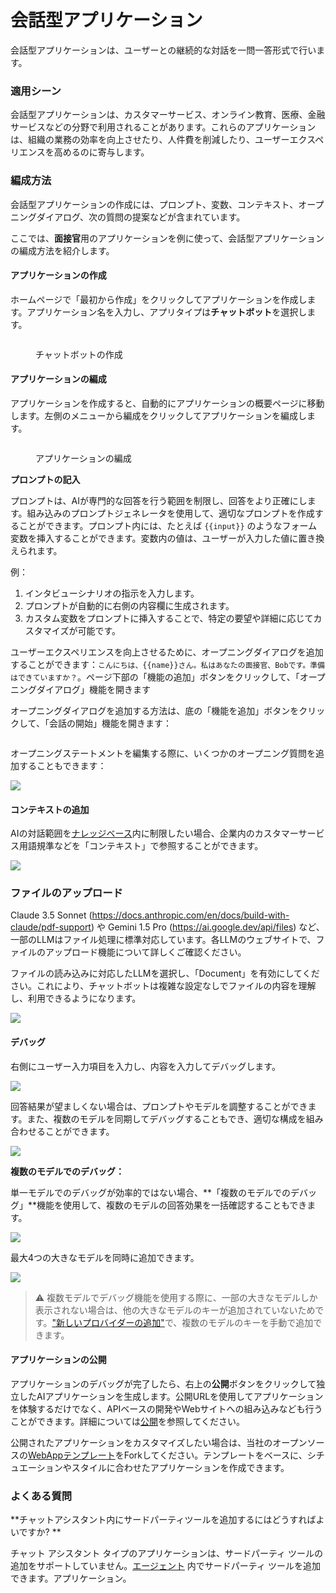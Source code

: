 # 会話型アプリケーション

会話型アプリケーションは、ユーザーとの継続的な対話を一問一答形式で行います。

### 適用シーン

会話型アプリケーションは、カスタマーサービス、オンライン教育、医療、金融サービスなどの分野で利用されることがあります。これらのアプリケーションは、組織の業務の効率を向上させたり、人件費を削減したり、ユーザーエクスペリエンスを高めるのに寄与します。

### 編成方法

会話型アプリケーションの作成には、プロンプト、変数、コンテキスト、オープニングダイアログ、次の質問の提案などが含まれています。

ここでは、**面接官**用のアプリケーションを例に使って、会話型アプリケーションの編成方法を紹介します。

#### アプリケーションの作成

ホームページで「最初から作成」をクリックしてアプリケーションを作成します。アプリケーション名を入力し、アプリタイプは**チャットボット**を選択します。

<figure><img src="../../.gitbook/assets/jp-create-chatbox.png" alt=""><figcaption><p>チャットボットの作成</p></figcaption></figure>

#### アプリケーションの編成

アプリケーションを作成すると、自動的にアプリケーションの概要ページに移動します。左側のメニューから編成をクリックしてアプリケーションを編成します。

<figure><img src="../../.gitbook/assets/jp-create-prompt.png" alt=""><figcaption><p>アプリケーションの編成</p></figcaption></figure>

**プロンプトの記入**

プロンプトは、AIが専門的な回答を行う範囲を制限し、回答をより正確にします。組み込みのプロンプトジェネレータを使用して、適切なプロンプトを作成することができます。プロンプト内には、たとえば `{{input}}` のようなフォーム変数を挿入することができます。変数内の値は、ユーザーが入力した値に置き換えられます。

例：

1. インタビューシナリオの指示を入力します。
2. プロンプトが自動的に右側の内容欄に生成されます。
3. カスタム変数をプロンプトに挿入することで、特定の要望や詳細に応じてカスタマイズが可能です。

ユーザーエクスペリエンスを向上させるために、オープニングダイアログを追加することができます：`こんにちは、{{name}}さん。私はあなたの面接官、Bobです。準備はできていますか？`。ページ下部の「機能の追加」ボタンをクリックして、「オープニングダイアログ」機能を開きます

オープニングダイアログを追加する方法は、底の「機能を追加」ボタンをクリックして、「会話の開始」機能を開きます：

<figure><img src="../../.gitbook/assets/jp-conversation-remarkers.png" alt=""><figcaption></figcaption></figure>

オープニングステートメントを編集する際に、いくつかのオープニング質問を追加することもできます：

![](../../.gitbook/assets/jp-conversation-options.png)

#### コンテキストの追加

AIの対話範囲を[ナレッジベース](../knowledge-base/)内に制限したい場合、企業内のカスタマーサービス用語規準などを「コンテキスト」で参照することができます。

![](../../.gitbook/assets/jp-context.png)

### ファイルのアップロード

Claude 3.5 Sonnet (https://docs.anthropic.com/en/docs/build-with-claude/pdf-support) や Gemini 1.5 Pro (https://ai.google.dev/api/files) など、一部のLLMはファイル処理に標準対応しています。各LLMのウェブサイトで、ファイルのアップロード機能について詳しくご確認ください。

ファイルの読み込みに対応したLLMを選択し、「Document」を有効にしてください。これにより、チャットボットは複雑な設定なしでファイルの内容を理解し、利用できるようになります。

![](https://assets-docs.dify.ai/2024/11/823399d85e8ced5068dc9da4f693170e.png)

#### デバッグ

右側にユーザー入力項目を入力し、内容を入力してデバッグします。

![](../../.gitbook/assets/jp-conversation-debug.png)

回答結果が望ましくない場合は、プロンプトやモデルを調整することができます。また、複数のモデルを同期してデバッグすることもでき、適切な構成を組み合わせることができます。

![](../../.gitbook/assets/jp-modify-model.png)

**複数のモデルでのデバッグ：**

単一モデルでのデバッグが効率的ではない場合、**「複数のモデルでのデバッグ」**機能を使用して、複数のモデルの回答効果を一括確認することもできます。

![](../../.gitbook/assets/jp-multiple-models.png)

最大4つの大きなモデルを同時に追加できます。

![](../../.gitbook/assets/jp-multiple-models-2.png)

> ⚠️ 複数モデルでデバッグ機能を使用する際に、一部の大きなモデルしか表示されない場合は、他の大きなモデルのキーが追加されていないためです。["新しいプロバイダーの追加"](https://docs.dify.ai/v/ja-jp/guides/model-configuration/new-provider)で、複数のモデルのキーを手動で追加できます。

#### アプリケーションの公開

アプリケーションのデバッグが完了したら、右上の**公開**ボタンをクリックして独立したAIアプリケーションを生成します。公開URLを使用してアプリケーションを体験するだけでなく、APIベースの開発やWebサイトへの組み込みなども行うことができます。詳細については[公開](https://docs.dify.ai/v/ja-jp/guides/application-publishing)を参照してください。

公開されたアプリケーションをカスタマイズしたい場合は、当社のオープンソースの[WebAppテンプレート](https://github.com/langgenius/webapp-conversation)をForkしてください。テンプレートをベースに、シチュエーションやスタイルに合わせたアプリケーションを作成できます。

### よくある質問

**チャットアシスタント内にサードパーティツールを追加するにはどうすればよいですか? **

チャット アシスタント タイプのアプリケーションは、サードパーティ ツールの追加をサポートしていません。[エージェント](https://docs.dify.ai/v/ja-jp/guides/application-orchestrate/agent) 内でサードパーティ ツールを追加できます。アプリケーション。
